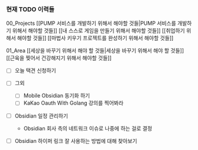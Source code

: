 ### 현재 TODO 이력들

00_Projects 
[[PUMP 서비스를 개발하기 위해서 해야할 것들|PUMP 서비스를 개발하기 위해서 해야할 것들]]
[[내 스스로 게임을 만들기 위해서 해야할 것들]]
[[취업하기 위해서 해야할 것들]]
[[마법사 키우기 프로젝트를 완성하기 위해서 해야할 것들]]

01_Area
[[세상을 바꾸기 위해서 해야 할 것들|세상을 바꾸기 위해서 해야 할 것들]]
[[근육을 찢어서 건강해지기 위해서 해야할 것들]]


- [ ] 오늘 택견 신청하기 

- [ ] 그외
	- [ ] Mobile Obsidian 동기화 하기 
	- [ ] KaKao Oauth With Golang 강의를 찍어봐라 

- [ ] Obsidian 일정 관리하기 
	- Obsidian 회사 측의 네트워크 이슈로 나중에 하는 걸로 결정 
- [ ] Obsidian 하이퍼 링크 잘 사용하는 방법에 대해 찾아보기 
